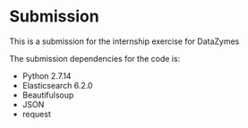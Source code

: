 # Submission
This is a submission for the internship exercise for DataZymes

The submission dependencies for the code is:
 - Python 2.7.14
 - Elasticsearch 6.2.0
 - Beautifulsoup 
 - JSON
 - request 
 
